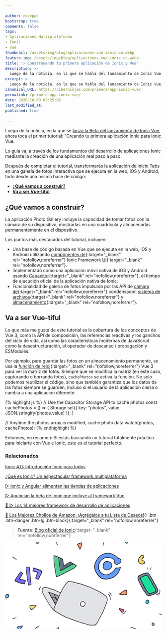 ```yaml
---

author: rosepac
bootstrap: true
comments: false
tags:
- Aplicaciones Multiplataforma
- Ionic
- Vue
thumbnail: /assets/img/blog/aplicaciones-vue-ionic-cn.webp
feature-img: /assets/img/blog/aplicaciones-vue-ionic-cn.webp
title: '▷ Construyendo tu primera aplicación de Ionic y Vue'
description: >-
  Luego de la noticia, en la que se habla del lanzamiento de Ionic Vue, ahora viene el primer tutorial.
excerpt: >-
  Luego de la noticia, en la que se habla del lanzamiento de Ionic Vue, ahora viene el primer tutorial.
canonical_URL: https://ciberninjas.com/primera-app-ionic-vue/
permalink: /primera-app-ionic-vue/
date: 2020-10-09 09:25:02
last_modified_at: 
published: true

---
```


Luego de la noticia, en la que se [lanza la Beta del lanzamiento de Ionic Vue](https://ciberninjas.com/beta-ionic-vue/ "Anuncian la beta de Ionic que incluye al framework Vue"), ahora toca el primer tutorial: "Creando tu primera aplicación Ionic para Ionic Vue.

<!-- Si ya has probado la versión de Ionic para Angular o React de los tutoriales de Build Your First App, se sentirá como en casa con esta nueva guía. -->

Lo guía va, a través de los fundamentos del desarrollo de aplicaciones Ionic mediante la creación de una aplicación real paso a paso.

Después de completar el tutorial, transformarás la aplicación de inicio Tabs en una galería de fotos interactiva que se ejecuta en la web, iOS y Android, todo desde una misma base de código:

- [**¿Qué vamos a construir?**](#qué-vamos-a-construir)
- [**Va a ser Vue-tiful**](#va-a-ser-vue-tiful)

## **¿Qué vamos a construir?**

La aplicación Photo Gallery incluye la capacidad de tomar fotos con la cámara de su dispositivo, mostrarlas en una cuadrícula y almacenarlas permanentemente en el dispositivo.

Los puntos más destacados del tutorial, incluyen:

- Una base de código basada en Vue que se ejecuta en la web, iOS y Android utilizando [componentes de](https://ionicframework.com/docs/components){:target="_blank" rel="nofollow,noreferrer"} Ionic Framework [UI](https://ionicframework.com/docs/components){:target="_blank" rel="nofollow,noreferrer"}.
- Implementado como una aplicación móvil nativa de iOS y Android usando [Capacitor](https://capacitorjs.com/){:target="_blank" rel="nofollow,noreferrer"}, el tiempo de ejecución oficial de la aplicación nativa de Ionic.
- Funcionalidad de galería de fotos impulsada por las API de [cámara de](https://capacitorjs.com/docs/apis/camera){:target="_blank" rel="nofollow,noreferrer"} condensador, [sistema de archivos](https://capacitorjs.com/docs/apis/filesystem){:target="_blank" rel="nofollow,noreferrer"} y [almacenamiento](https://capacitorjs.com/docs/apis/storage){:target="_blank" rel="nofollow,noreferrer"}.

## **Va a ser Vue-tiful**

Lo que más me gusta de este tutorial es la cobertura de los conceptos de Vue 3, como la API de composición, las referencias reactivas y los ganchos del ciclo de vida, así como las características modernas de JavaScript como la desestructuración, el operador de descanso / propagación y ESModules.

Por ejemplo, para guardar las fotos en un almacenamiento permanente, se usa la [función de reloj](https://v3.vuejs.org/guide/composition-api-introduction.html#reacting-to-changes-with-watch){:target="_blank" rel="nofollow,noreferrer"} Vue 3 para ver la matriz de fotos. Siempre que se modifica la matriz (en este caso, capturando o borrando fotos), `cachePhotos` se activa la función. No solo podemos reutilizar el código, sino que también garantiza que los datos de las fotos siempre se guarden, incluso si el usuario de la aplicación cierra o cambia a una aplicación diferente:

{% highlight js %}
// Use the Capacitor Storage API to cache photos
const cachePhotos = () => {
  Storage.set({
    key: "photos",
    value: JSON.stringify(photos.value)
  });
}

// Anytime the photos array is modified, cache photo data
watch(photos, cachePhotos);
{% endhighlight %}

Entonces, en resumen: Si estás buscando un tutorial totalmente práctico para iniciarte con Vue e Ionic, este es el tutorial perfecto.

### **Relacionados** <!-- omit in toc -->

[Ionic 4.0: Introducción Ionic para todos](https://ciberninjas.com/ionic-4-0-introduccion-ionic-para-todos/)

[¿Qué es Ionic? Un espectacular framework multiplataforma](https://ciberninjas.com/ionic-framework/)

[▷ Ionic y Angular alimentan las tiendas de aplicaciones](https://ciberninjas.com/ionic-angular-alta-implementacion/)

[▷ Anuncian la beta de Ionic que incluye al framework Vue](https://ciberninjas.com/beta-ionic-vue/)

[🥇 ▷ Los 14 mejores framework de desarrollo de aplicaciones ](https://ciberninjas.com/mejores-sdk-multiplataforma-2019-20/)

[🛒 Los Mejores Chollos de Amazon, ¡Agrégalos a tu Lista de Deseos!](/amazon/ "Los Mejores Chollos de Amazon, Ofertas Flash, Black Monday y Amazon Prime Day"){: .btn .btn-danger .btn-lg .btn-block}{:target="_blank" rel="nofollow,noreferrer"}

> **Fuente**: [Blog oficial de Ionic](https://ionicframework.com/blog/new-tutorial-your-first-ionic-vue-app/ "Blog oficial de Ionic"){:target="_blank" rel="nofollow,noreferrer"}

![Construyendo tu primera aplicación de Ionic y Vue](/assets/img/blog/aplicaciones-vue-ionic-cn.webp "Construyendo tu primera aplicación de Ionic y Vue")